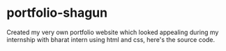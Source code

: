 # portfolio-shagun
Created my very own portfolio website which looked appealing during my internship with bharat intern using html and css, here's the source code.
